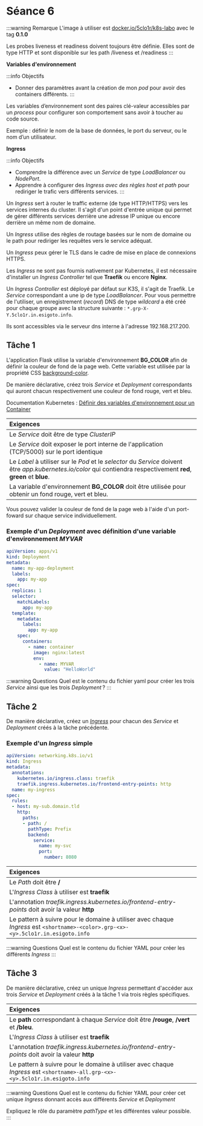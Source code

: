 # Séance 6

:::warning Remarque
L'image à utiliser est [docker.io/5clo1r/k8s-labo](docker.io/5clo1r/k8s-labo) avec le tag **0.1.0**

Les probes liveness et readiness doivent toujours être définie. Elles sont de type HTTP et sont disponible sur les path /liveness et /readiness
:::

**Variables d'environnement**

:::info Objectifs
- Donner des paramètres avant la création de mon _pod_ pour avoir des containers différents.
:::

Les variables d’environnement sont des paires clé-valeur accessibles par un _process_ pour configurer son comportement sans avoir à toucher au code source.

Exemple : définir le nom de la base de données, le port du serveur, ou le nom d’un utilisateur.

**Ingress**

:::info Objectifs
- Comprendre la différence avec un _Service_ de type _LoadBalancer_ ou _NodePort_.
- Apprendre à configurer des _Ingress  avec des règles _host_ et  path_ pour rediriger le trafic vers différents services.
:::

Un _Ingress_ sert à router le traffic externe (de type HTTP/HTTPS) vers les services internes du cluster. Il s'agit d'un point d'entrée unique qui permet de gérer différents services derrière une adresse IP unique ou encore derrière un même nom de domaine.

Un _Ingress_ utilise des règles de routage basées sur le nom de domaine ou le path pour rediriger les requêtes vers le service adéquat.

Un _Ingress_ peux gérer le TLS dans le cadre de mise en place de connexions HTTPS.

Les _Ingress_ ne sont pas fournis nativement par Kubernetes, il est nécessaire d'installer un _Ingress Controller_ tel que **Traefik** ou encore **Nginx**.

Un _Ingress Controller_ est déployé par défaut sur K3S, il s'agit de Traefik. Le _Service_ correspondant a une ip de type _LoadBalancer_. Pour vous permettre de l'utiliser, un enregistrement (_record_) DNS de type _wildcard_ a été créé pour chaque groupe avec la structure suivante : `*.grp-X-Y.5clo1r.in.esigoto.info`. 

Ils sont accessibles via le serveur dns interne à l'adresse 192.168.217.200.

## Tâche 1

L'application Flask utilise la variable d'environnement **BG_COLOR** afin de définir la couleur de fond de la page web. Cette variable est utilisée par la propriété CSS [background-color](https://www.w3schools.com/cssref/pr_background-color.php).

De manière déclarative, créez trois _Service_ et _Deployment_ correspondants qui auront chacun respectivement une couleur de fond rouge, vert et bleu.

Documentation Kubernetes : [Définir des variables d'environnement pour un Container](https://kubernetes.io/docs/tasks/inject-data-application/define-environment-variable-container/)

|**Exigences**
|:--
|Le _Service_ doit être de type _ClusterIP_
|Le _Service_ doit exposer le port interne de l'application (TCP/5000) sur le port identique
|Le _Label_ à utiliser sur le _Pod_ et le _selector_ du _Service_ doivent être *app.kubernetes.io/color* qui contiendra respectivement **red**, **green** et **blue**.
|La variable d'environnement **BG_COLOR** doit être utilisée pour obtenir un fond rouge, vert et bleu.

Vous pouvez valider la couleur de fond de la page web à l'aide d'un port-foward sur chaque service individuellement.

### Exemple d'un _Deployment_ avec définition d'une variable d'environnement *MYVAR*

```yaml
apiVersion: apps/v1
kind: Deployment
metadata:
  name: my-app-deployment
  labels:
    app: my-app
spec:
  replicas: 1
  selector:
    matchLabels:
      app: my-app
  template:
    metadata:
      labels:
        app: my-app
    spec:
      containers:
        - name: container
          image: nginx:latest
          env:
            - name: MYVAR
              value: "HelloWorld"
```

:::warning Questions
Quel est le contenu du fichier yaml pour créer les trois _Service_ ainsi que les trois _Deployment_ ?
:::

## Tâche 2

De manière déclarative, créez un [_Ingress_](https://kubernetes.io/docs/concepts/services-networking/ingress/) pour chacun des _Service_ et _Deployment_ créés à la tâche précédente.

### Exemple d'un _Ingress_ simple

```yaml
apiVersion: networking.k8s.io/v1
kind: Ingress
metadata:
  annotations:
    kubernetes.io/ingress.class: traefik
    traefik.ingress.kubernetes.io/frontend-entry-points: http
  name: my-ingress
spec:
  rules:
  - host: my-sub.domain.tld
    http:
      paths:
      - path: /
        pathType: Prefix
        backend:
          service:
            name: my-svc
            port:
              number: 8080
```

|**Exigences**
|:--
|Le _Path_ doit être **/**
|L'_Ingress Class_ à utiliser est **traefik**
|L'annotation _traefik.ingress.kubernetes.io/frontend-entry-points_ doit avoir la valeur **http**
|Le pattern à suivre pour le domaine à utiliser avec chaque _Ingress_ est ```<shortname>-<color>.grp-<x>-<y>.5clo1r.in.esigoto.info```

:::warning Questions
Quel est le contenu du fichier YAML pour créer les différents _Ingress_
:::


## Tâche 3

De manière déclarative, créez un unique _Ingress_ permettant d'accéder aux trois _Service_ et _Deployment_ créés à la tâche 1 via trois règles spécifiques.

|**Exigences**
|:--
|Le **path** correspondant à chaque _Service_ doit être **/rouge**, **/vert** et **/bleu**.
|L'_Ingress Class_ à utiliser est **traefik**
|L'annotation _traefik.ingress.kubernetes.io/frontend-entry-points_ doit avoir la valeur **http**
|Le pattern à suivre pour le domaine à utiliser avec chaque _Ingress_ est `<shortname>-all.grp-<x>-<y>.5clo1r.in.esigoto.info`

:::warning Questions
Quel est le contenu du fichier YAML pour créer cet unique _Ingress_ donnant accès aux différents _Service_ et _Deployment_

Expliquez le rôle du paramètre _pathType_ et les différentes valeur possible.
:::